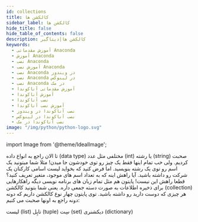 ```yaml
---
id: collections
title: کالکشن ها
sidebar_label: کالکشن ها
hide_title: false
hide_table_of_contents: false
description: کالکشن ها|دیتاگیر
keywords:
  - آموزش مقدماتی Anaconda
  - آموزش Anaconda
  - نصب Anaconda
  - آموزش نصب Anaconda
  - نصب Anaconda در ویندوز
  - نصب Anaconda در لینوکس
  - نصب Anaconda در مک
  - آموزش مقدماتی آناکوندا
  - آموزش آناکوندا
  - نصب آناکوندا
  - آموزش نصب آناکوندا
  - نصب آناکوندا در ویندوز
  - نصب آناکوندا در لینوکس
  - نصب آناکوندا در مک
image: "/img/python/python-logo.svg"
---
```


import Image from '@theme/IdealImage';

تا الان راجع به انواع داده (data type) مختلفی مثل عدد (int) یا رشته (string) صحبت کردیم. ولی خب تمام اینها فقط یک چیز رو توی خودشون جا میدن! مثلا شما میتونید یک اسم رو توی یک رشته بنویسید. اما فرض کنید که بخواید لیست اسامی کارکنان یک شرکت رو داشته باشید. آیا راهش اینه که به تعداد اسم های موجود، متغیر تعریف کنید؟ قطعا راهش این نیست! پایتون هم مثل تمام زبان های برنامه نویسی دیگه راهکارهایی برای ذخیره اطلاعات به صورت دسته جمعی داره. یعنی شما بتونید کالکشن (collection) هر چیزی که دوست دارید رو داشته باشید. توی پایتون چهار نوع کالکشن داریم که دونه دونه راجع به اونها صحبت می کنیم:

لیست (list)
تاپِل (tuple)
سِت (set)
دیکشنری (dictionary)